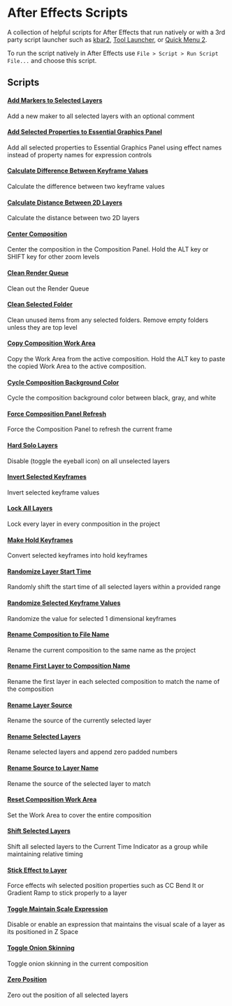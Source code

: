 # After Effects Scripts

A collection of helpful scripts for After Effects that run natively or with a 3rd party script launcher such as [kbar2](https://aescripts.com/kbar), [Tool Launcher](https://aescripts.com/tool-launcher/), or [Quick Menu 2](https://aescripts.com/quick-menu/).

To run the script natively in After Effects use `File > Script > Run Script File...` and choose this script.

## Scripts

#### [Add Markers to Selected Layers](/scripts/Add%20Markers%20to%20Selected%20Layers.jsx)

Add a new maker to all selected layers with an optional comment

#### [Add Selected Properties to Essential Graphics Panel](/scripts/Add%20Selected%20Properties%20to%20Essential%20Graphics%20Panel.jsx)

Add all selected properties to Essential Graphics Panel using effect names instead of property names for expression controls

#### [Calculate Difference Between Keyframe Values](/scripts/Calculate%20Difference%20Between%20Keyframe%20Values.jsx)

Calculate the difference between two keyframe values

#### [Calculate Distance Between 2D Layers](/scripts/Calculate%20Distance%20Between%202D%20Layers.jsx)

Calculate the distance between two 2D layers

#### [Center Composition](/scripts/Center%20Composition.jsx)

Center the composition in the Composition Panel. Hold the ALT key or SHIFT key for other zoom levels

#### [Clean Render Queue](/scripts/Clean%20Render%20Queue.jsx)

Clean out the Render Queue

#### [Clean Selected Folder](/scripts/Clean%20Selected%20Folder.jsx)

Clean unused items from any selected folders. Remove empty folders unless they are top level

#### [Copy Composition Work Area](/scripts/Copy%20Composition%20Work%20Area.jsx)

Copy the Work Area from the active composition. Hold the ALT key to paste the copied Work Area to the active composition.

#### [Cycle Composition Background Color](/scripts/Cycle%20Composition%20Background%20Color.jsx)

Cycle the composition background color between black, gray, and white

#### [Force Composition Panel Refresh](/scripts/Force%20Composition%20Panel%20Refresh.jsx)

Force the Composition Panel to refresh the current frame

#### [Hard Solo Layers](/scripts/Hard%20Solo%20Layers.jsx)

Disable (toggle the eyeball icon) on all unselected layers

#### [Invert Selected Keyframes](/scripts/Invert%20Selected%20Keyframes.jsx)

Invert selected keyframe values

#### [Lock All Layers](/scripts/Lock%20All%20Layers.jsx)

Lock every layer in every conmposition in the project

#### [Make Hold Keyframes](/scripts/Make%20Hold%20Keyframes.jsx)

Convert selected keyframes into hold keyframes

#### [Randomize Layer Start Time](/scripts/Randomize%20Layer%20Start%20Time.jsx)

Randomly shift the start time of all selected layers within a provided range

#### [Randomize Selected Keyframe Values](/scripts/Randomize%20Selected%20Keyframe%20Values.jsx)

Randomize the value for selected 1 dimensional keyframes

#### [Rename Composition to File Name](/scripts/Rename%20Composition%20to%20File%20Name.jsx)

Rename the current composition to the same name as the project 

#### [Rename First Layer to Composition Name](/scripts/Rename%20First%20Layer%20to%20Composition%20Name.jsx)

Rename the first layer in each selected composition to match the name of the composition

#### [Rename Layer Source](/scripts/Rename%20Layer%20Source.jsx)

Rename the source of the currently selected layer

#### [Rename Selected Layers](/scripts/Rename%20Selected%20Layers.jsx)

Rename selected layers and append zero padded numbers

#### [Rename Source to Layer Name](/scripts/Rename%20Source%20to%20Layer%20Name.jsx)

Rename the source of the selected layer to match

#### [Reset Composition Work Area](/scripts/Reset%20Composition%20Work%20Area.jsx)

Set the Work Area to cover the entire composition

#### [Shift Selected Layers](/scripts/Shift%20Selected%20Layers.jsx)

Shift all selected layers to the Current Time Indicator as a group while maintaining relative timing

#### [Stick Effect to Layer](/scripts/Stick%20Effect%20to%20Layer.jsx)

Force effects wih selected position properties such as CC Bend It or Gradient Ramp to stick properly to a layer

#### [Toggle Maintain Scale Expression](/scripts/Toggle%20Maintain%20Scale%20Expression.jsx)

Disable or enable an expression that maintains the visual scale of a layer as its positioned in Z Space

#### [Toggle Onion Skinning](/scripts/Toggle%20Onion%20Skinning.jsx)

Toggle onion skinning in the current composition

#### [Zero Position](/scripts/Zero%20Position.jsx)

Zero out the position of all selected layers
